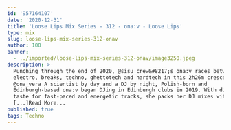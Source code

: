 ```yaml
---
id: '957164107'
date: '2020-12-31'
title: 'Loose Lips Mix Series - 312 - ona:v - Loose Lips'
type: mix
slug: loose-lips-mix-series-312-onav
author: 100
banner:
  - ../imported/loose-lips-mix-series-312-onav/image3250.jpeg
description: >-
  Punching through the end of 2020, @sisu_crew&#8217;s ona:v races between
  electro, breaks, techno, ghettotech and hardtech in this 2h26m crescendo.
  @ona_vera A scientist by day and a DJ by night, Polish-born and
  Edinburgh-based ona:v began DJing in Edinburgh clubs in 2019. With distinctive
  taste for fast-paced and energetic tracks, she packs her DJ mixes with
  [...]Read More...
published: true
tags: Techno
---
```


